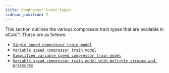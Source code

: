 ```yaml
---
title: Compressor train types
sidebar_position: 2
---
```


This section outlines the various compressor train types that are available in eCalc™. 
These are as follows:

- [`Single speed compressor train model`](/about/modelling/setup/models/compressor_modelling/compressor_models_types/single_speed_compressor_train_model.md)
- [`Variable speed compressor train model`](/about/modelling/setup/models/compressor_modelling/compressor_models_types/variable_speed_compressor_train_model.md)
- [`Simplified variable speed compressor train model`](/about/modelling/setup/models/compressor_modelling/compressor_models_types/simplified_variable_speed_compressor_train_model.md)
- [`Variable speed compressor train model with multiple streams and pressures`](/about/modelling/setup/models/compressor_modelling/compressor_models_types/variable_speed_compressor_train_model_with_multiple_streams_and_pressures.md)